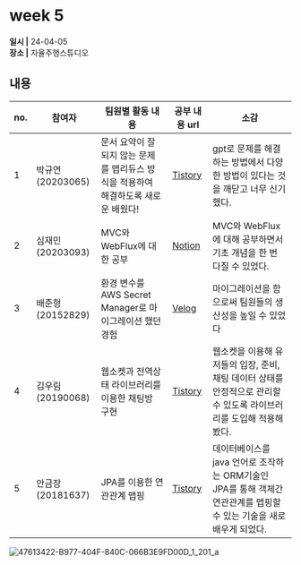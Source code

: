 # week 5
**일시 |** 24-04-05   
**장소 |** 자율주행스튜디오

## 내용

|no.  |참여자          |팀원별 활동 내용|공부 내용 url|소감|
|--------|--------------|----------------------------------|--------------------|--|
|1       |박규연(20203065)|문서 요약이 잘 되지 않는 문제를 맵리듀스 방식을 적용하여 해결하도록 새로운 배웠다!|[Tistory](https://noooey.tistory.com/81)|gpt로 문제를 해결하는 방법에서 다양한 방법이 있다는 것을 깨닫고 너무 신기했다.
|2       |심재민(20203093)|MVC와 WebFlux에 대한 공부|[Notion](https://wonderful-alloy-41d.notion.site/3-30-4-6-5678d8b6d7474ec4aab3f1f1308cf9f4?pvs=4)|MVC와 WebFlux에 대해 공부하면서 기초 개념을 한 번 다질 수 있었다.
|3       |배준형(20152829)|환경 변수를 AWS Secret Manager로 마이그레이션 했던 경험|[Velog](https://velog.io/@ryanbae94/Next.js-%EC%97%90%EC%84%9C-AWS-Secret-Manager-%ED%99%9C%EC%9A%A9%ED%95%98%EA%B8%B0)|마이그레이션을 함으로써 팀원들의 생산성을 높일 수 있었다
|4       |김우림(20190068)|웹소켓과 전역상태 라이브러리를 이용한 채팅방 구현|[Tistory](https://kwoooo.tistory.com/13)|웹소켓을 이용해 유저들의 입장, 준비, 채팅 데이터 상태를 안정적으로 관리할 수 있도록 라이브러리를 도입해 적용해봤다.
|5       |안금장(20181637)|JPA를 이용한 연관관계 맵핑|[Tistory](https://koomchang.tistory.com/33)|데이터베이스를 java 언어로 조작하는 ORM기술인 JPA를 통해 객체간 연관관계를 맵핑할 수 있는 기술을 새로 배우게 되었다.

![47613422-B977-404F-840C-066B3E9FD00D_1_201_a](https://github.com/Team-WeQuiz/study/assets/66217855/9051a6a7-3a2a-4b83-885d-9914a43c50ea)
